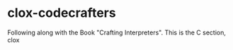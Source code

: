 # clox-codecrafters
Following along with the Book "Crafting Interpreters". This is the C section, clox